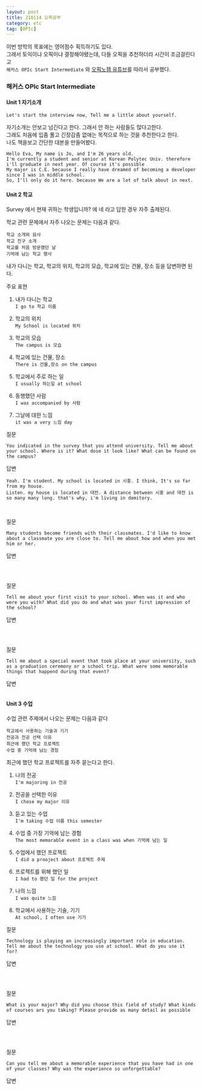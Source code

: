```yaml
---
layout: post
title: 210114 오픽공부
category: etc
tag: [OPIc]
---
```


이번 방학의 목표에는 영어점수 획득하기도 있다.  
그래서 토익이냐 오픽이냐 결정해야됐는데,  다들 오픽을 추천하더라 시간이 조금걸린다고  
`해커스 OPIc Start Intermediate` 와 [오픽노잼 유튜브](https://www.youtube.com/channel/UCw4izi2fsJzFltt3EbmokWA)를 따라서 공부했다.

### 해커스 OPIc Start Intermediate

#### Unit 1 자기소개
```
Let's start the interview now, Tell me a little about yourself.
```

자기소개는 안보고 넘긴다고 한다. 그래서 안 하는 사람들도 많다고한다.  
그래도 처음에 입좀 풀고 긴장감좀 없애는 목적으로 하는 것을 추천한다고 한다.  
나도 책을보고 간단한 대본을 만들어봤다.  
```
Hello Eva, My name is Jo, and I'm 26 years old. 
I'm currently a student and senior at Korean Polytec Univ. therefore i'll graduate in next year. Of course it's possible  
My major is C.E. because I really have dreamed of becoming a developer since I was in middle school.
So, I'll only do it here. because We are a lot of talk about in next.
```

#### Unit 2 학교
Survey 에서 현재 귀하는 학생입니까? 에 네 라고 답한 경우 자주 출제된다.

학교 관련 문제에서 자주 나오는 문제는 다음과 같다.
```
학교 소개와 묘사
학교 친구 소개
학교를 처음 방문했던 날
기억에 남는 학교 행사
```
내가 다니는 학교, 학교의 위치, 학교의 모습, 학교에 있는 건물, 장소 등을 답변하면 된다.

주요 표현
1. 내가 다니는 학교  
` I go to 학교 이름 `

2. 학교의 위치  
` My School is located 위치 `

3. 학교의 모습  
` The campus is 모습 `

4. 학교에 있는 건물, 장소  
` There is 건물,장소 on the campus `

5. 학교에서 주로 하는 일  
` I usually 하는일 at school `

6. 동행했던 사람  
` I was accompanied by 사람 ` 

7. 그날에 대한 느낌  
` it was a very 느낌 day `

질문
```
You indicated in the survey that you attend university. Tell me about your school. Where is it? What dose it look like? What can be found on the campus?
```
답변
```
Yeah. I'm student. My school is located in 시흥. I think, It's so far from my house.  
Listen. my house is located in 대전. A distance between 시흥 and 대전 is so many many long. that's why, i'm living in domitory.  
```
<br/>

질문
```
Many students become friends with their classmates. I'd like to know about a classmate you are close to. Tell me about how and when you met him or her.
```
답변
```

```
<br/>

질문
```
Tell me about your first visit to your school. When was it and who were you with? What did you do and what was your first impression of the school?
```
답변
```
```
<br>

질문
```
Tell me about a special event that took place at your university, such as a graduation ceremony or a school trip. What were some memorable things that happend during that event?
```
답변
```
```

#### Unit 3 수업

수업 관련 주제에서 나오는 문제는 다음과 같다  
```
학교에서 사용하는 기술과 기기
전공과 전공 선택 이유
최근에 했던 학교 프로젝트
수업 중 기억에 남는 경험
```

최근에 했던 학교 프로젝트를 자주 묻는다고 한다.  

1. 나의 전공  
` I'm majoring in 전공 `

2. 전공을 선택한 이유  
` I chose my major 이유 `

3. 듣고 있는 수업  
` I'm taking 수업 이름 this semester ` 

4. 수업 중 가장 기억에 남는 경험  
` The most memorable event in a class was when 기억에 남는 일 `

5. 수업에서 했던 프로젝트  
` I did a prooject about 프로젝트 주제 ` 

6. 프로젝트를 위해 했던 일  
` I had to 했던 일 for the project `

7. 나의 느낌  
` I was quite 느낌 `

8. 학교에서 사용하는 기술, 기기  
` At school, I often use 기기 `

질문
```
Technology is playing an increasingly important role in education. Tell me about the technology you use at school. What do you use it for?
```
답변
```

```
<br>

질문
```
What is your major? Why did you choose this field of study? What kinds of courses ars you taking? Please provide as many detail as possible
```
답변
```

```
<br>

질문
```
Can you tell me about a memorable experience that you have had in one of your classes? Why was the experience so unforgettable?
```
답변
```

```
<br>